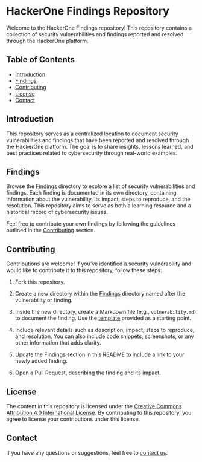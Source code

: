 # HackerOne Findings Repository

Welcome to the HackerOne Findings repository! This repository contains a collection of security vulnerabilities and findings reported and resolved through the HackerOne platform.

## Table of Contents

- [Introduction](#introduction)
- [Findings](#findings)
- [Contributing](#contributing)
- [License](#license)
- [Contact](#contact)

## Introduction

This repository serves as a centralized location to document security vulnerabilities and findings that have been reported and resolved through the HackerOne platform. The goal is to share insights, lessons learned, and best practices related to cybersecurity through real-world examples.

## Findings

Browse the [Findings](findings/) directory to explore a list of security vulnerabilities and findings. Each finding is documented in its own directory, containing information about the vulnerability, its impact, steps to reproduce, and the resolution. This repository aims to serve as both a learning resource and a historical record of cybersecurity issues.

Feel free to contribute your own findings by following the guidelines outlined in the [Contributing](#contributing) section.

## Contributing

Contributions are welcome! If you've identified a security vulnerability and would like to contribute it to this repository, follow these steps:

1. Fork this repository.

2. Create a new directory within the [Findings](findings/) directory named after the vulnerability or finding.

3. Inside the new directory, create a Markdown file (e.g., `vulnerability.md`) to document the finding. Use the [template](contributing-template.md) provided as a starting point.

4. Include relevant details such as description, impact, steps to reproduce, and resolution. You can also include code snippets, screenshots, or any other information that adds clarity.

5. Update the [Findings](#findings) section in this README to include a link to your newly added finding.

6. Open a Pull Request, describing the finding and its impact.

## License

The content in this repository is licensed under the [Creative Commons Attribution 4.0 International License](LICENSE). By contributing to this repository, you agree to license your contributions under this license.

## Contact

If you have any questions or suggestions, feel free to [contact us](mailto:your.email@example.com).


